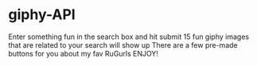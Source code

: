 # giphy-API
Enter something fun in the search box and hit submit
15 fun giphy images that are related to your search will show up
There are a few pre-made buttons for you about my fav RuGurls
ENJOY!
